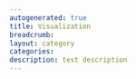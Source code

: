 ```yaml
---
autogenerated: true
title: Visualization
breadcrumb: 
layout: category
categories: 
description: test description
---
```


